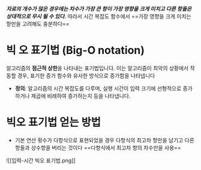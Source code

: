 ***자료의 개수가 많은 경우에는 차수가 가장 큰 항이 가장 영향을 크게 미치고 다른 항들은 상대적으로 무시 될 수 있다.***
따라서 시간 복잡도 함수에서 ==가장 영향을 크게 미치는 항만을 고려해도 충분하다==

# **빅 오 표기법 (Big-O notation)** 
알고리즘의 **점근적 상한**을 나타내는 표기법입니다. 이는 알고리즘이 최악의 상황에서 작동할 경우, 표기한 증가 함수와 유사한 방식으로 증가함을 나타냅니다
- **정의**: 알고리즘의 시간 복잡도를 다루며, 실행 시간이 입력 크기에 선형적으로 증가하거나 제곱에 비례하여 증가하는지 등을 나타냅니다.
# 빅오 표기법 얻는 방법
- 기본 연산 횟수가 다항식으로 표현되었을 경우 다항식의 최고차 항만을 남기고 다른 항들과 상수항을 버리는 것이다 ==다항식에서 최고차 항의 차수만을 사용==

![[입력-시간 빅오 표기법.png]]